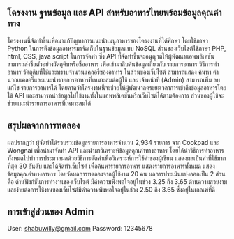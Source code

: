 ## โครงงาน ฐานข้อมูล และ API สำหรับอาหารไทยพร้อมข้อมูลคุณค่าทาง

โครงงานนี้จัดทำขึ้นเพื่อมาแก้ปัญหาการแนะนำเมนูอาหารของโครงงานที่ได้ศึกษา โดยใช้ภาษา Python ในการดึงข้อมูลอาหารมาจัดเก็บในฐานข้อมูลแบบ NoSQL ส่วนของเว็บไซต์ใช้ภาษา PHP, html, CSS, java script ในการจัดทำ ซึ่ง API ที่จัดทำขึ้นจะอนุญาตให้ผู้พัฒนาแอพพลิเคชันสามารถส่งชื่อตัวอย่างวัตถุดิบหรือชื่ออาหาร เพื่อเข้ามาสืบค้นข้อมูลเกี่ยวกับ รายการอาหาร วิธีการทำอาหาร วัตถุดิบที่ใช้และทราบจำนวนแคลอรี่ของอาหาร ในส่วนของเว็บไซต์ สามารถแสดง ค้นหา คำนวณแคลอรี่และแนะนำรายการอาหารที่เหมาะสมต่อผู้ใช้ และ เจ้าหน้าที่ (Admin) สามารถเพิ่ม ลบ แก้ไข รายการอาหารได้ โดยคาดว่าโครงงานนี้จะช่วยให้ผู้พัฒนาลดระยะเวลาการเข้าถึงข้อมูลอาหารโดยใช้ API และสามารถนำข้อมูลไปใช้งานทั้งในแอพพลิเคชันหรือเว็บไซต์ได้ตามต้องการ ส่วนของผู้ใช้จะช่วยแนะนำรายการอาหารที่เหมาะสมได้

## สรุปผลจากการทดลอง 
ผลปรากฏว่า ผู้จัดทำได้รวบรวมข้อมูลรายการอาหารจำนวน 2,934 รายการ จาก Cookpad และ Wongnai เพื่อนำมาจัดทำ API  และนำมาวิเคราะห์ข้อมูลคุณค่าทางอาหาร โดยได้นำวิธีการทำอาหารทั้งหมดไปทำการประมวลผลด้วยวิธีการตัดคำเพื่อวิเคราะห์การใช้คำของผู้เขียน แสดงผลเป็นคำที่ใช้มากที่สุด 30 อันดับ   และได้จัดทำเว็บไซต์ เพื่อค้นหารายการอาหาร แสดงรายการอาหารทั้งหมด แสดงข้อมูลคุณค่าทางอาหาร โดยวัดผลการทดลองจากผู้ใช้งาน 20 คน ผลการประเมินแบ่งออกเป็น 2 ส่วน คือ ด้านฟังก์ชันการทำงานของเว็บไซต์ มีค่าความพึงพอใจอยู่ในช่วง 3.25 ถึง 3.65 ด้านความสวยงามและง่ายต่อการใช้งานของเว็บไซต์มีค่าความพึงพอใจอยู่ในช่วง 2.50 ถึง 3.65 ซึ่งอยู่ในเกณฑ์ที่ดี

## การเข้าสู่ส่วนของ Admin

User: shabuwilly@gmail.com 
Password: 12345678
